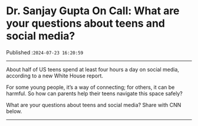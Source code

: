 # Dr. Sanjay Gupta On Call: What are your questions about teens and social media?

Published :`2024-07-23 16:20:59`

---

About half of US teens spend at least four hours a day on social media, according to a new White House report.

For some young people, it’s a way of connecting; for others, it can be harmful. So how can parents help their teens navigate this space safely?

What are your questions about teens and social media? Share with CNN below.

---

